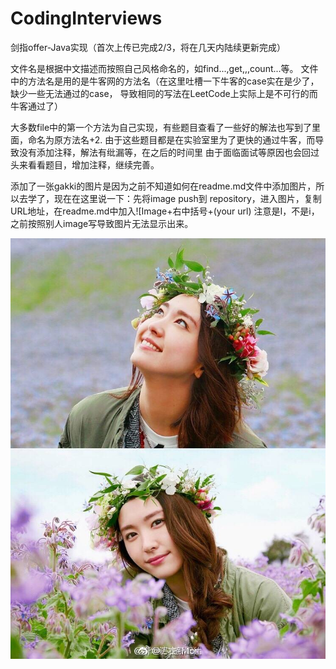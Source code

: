 # CodingInterviews
剑指offer-Java实现（首次上传已完成2/3，将在几天内陆续更新完成）

文件名是根据中文描述而按照自己风格命名的，如find...,get,,,count...等。
文件中的方法名是用的是牛客网的方法名（在这里吐槽一下牛客的case实在是少了，缺少一些无法通过的case，
导致相同的写法在LeetCode上实际上是不可行的而牛客通过了）

大多数file中的第一个方法为自己实现，有些题目查看了一些好的解法也写到了里面，命名为原方法名+2.
由于这些题目都是在实验室里为了更快的通过牛客，而导致没有添加注释，解法有纰漏等，在之后的时间里
由于面临面试等原因也会回过头来看看题目，增加注释，继续完善。

添加了一张gakki的图片是因为之前不知道如何在readme.md文件中添加图片，所以去学了，现在在这里说一下：先将image push到
 repository，进入图片，复制URL地址，在readme.md中加入![Image+右中括号+(your url)
 注意是I，不是i，之前按照别人image写导致图片无法显示出来。

![Image](https://github.com/LcritZ/CodingInterviews/blob/master/gakki.jpg)
